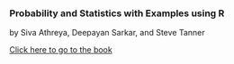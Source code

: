 ### Probability and Statistics with Examples using R
by Siva Athreya, Deepayan Sarkar, and Steve Tanner


[Click here to go to the book](https://www.isibang.ac.in/~athreya/psweur/)
